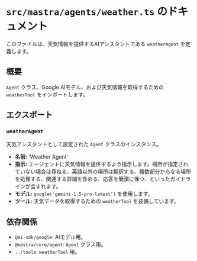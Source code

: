 # `src/mastra/agents/weather.ts` のドキュメント

このファイルは、天気情報を提供するAIアシスタントである `weatherAgent` を定義します。

## 概要

`Agent` クラス、Google AIモデル、および天気情報を取得するための `weatherTool` をインポートします。

## エクスポート

### `weatherAgent`

天気アシスタントとして設定された `Agent` クラスのインスタンス。

- **名前:** 'Weather Agent'
- **指示:** エージェントに天気情報を提供するよう指示します。場所が指定されていない場合は尋ねる、英語以外の場所は翻訳する、複数部分からなる場所を処理する、関連する詳細を含める、応答を簡潔に保つ、といったガイドラインが含まれます。
- **モデル:** `google('gemini-1.5-pro-latest')` を使用します。
- **ツール:** 天気データを取得するための `weatherTool` を装備しています。

## 依存関係

- `@ai-sdk/google`: AIモデル用。
- `@mastra/core/agent`: `Agent` クラス用。
- `../tools`: `weatherTool` 用。
